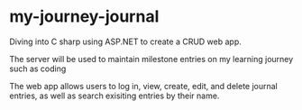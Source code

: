 # my-journey-journal

Diving into C sharp using ASP.NET to create a CRUD web app. 

The server will be used to maintain milestone entries on my learning journey such as coding

The web app allows users to log in, view, create, edit, and delete journal entries, as well as search exisiting entries by their name.
